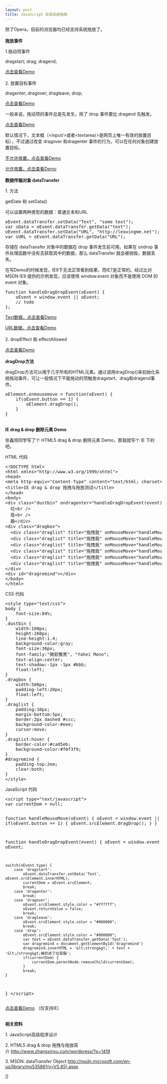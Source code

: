 ```yaml
---
layout: post
title: JavaScript 实现系统拖放
---
```

<p>除了Opera，目前的浏览器均已经支持系统拖放了。<br /><br /><strong>拖放事件</strong></p>
<p>1.拖动项事件</p>
<p>dragstart; drag; dragend;</p>
<p><a href="http://leavingme.net/cnblogs/draganddrop/systemdrag.html" target="_blank">点击查看Demo<br /><br /></a>2. 放置目标事件</p>
<p>dragenter; dragover; dragleave; drop;</p>
<p><a href="http://leavingme.net/cnblogs/draganddrop/systemdrag1.html" target="_blank">点击查看Demo</a></p>
<p>一般来说，拖动项的事件总是先发生，除了 drop 事件要比 dragend 先触发。</p>
<p><a href="http://leavingme.net/cnblogs/draganddrop/systemdrag2.html" target="_blank">点击查看Demo</a></p>
<p>默认情况下，文本框（&lt;input/&gt;或者&lt;textarea/&gt;是网页上唯一有效的放置目标），不过通过改变 dragover 和dragenter 事件的行为，可以在任何对象创建放置目标。</p>
<p><a target="_blank" href="http://leavingme.net/cnblogs/draganddrop/systemdrag3.html">不允许放置，点击查看Demo</a></p>
<p><a target="_blank" href="http://leavingme.net/cnblogs/draganddrop/systemdrag4.html">允许放置，点击查看Demo</a><br /><br /><strong>数据传输对象 dataTransfer</strong></p>
<p>1. 方法</p>
<p>getDate 和 setData()</p>
<p>可以设置两种类型的数据：普通文本和URL</p>
<div class="cnblogs_Highlighter">
<pre class="brush:javascript">oEvent.dataTransfer.setData("Text", "some text");
var sData = oEvent.dataTransfer.getData("text");
oEvent.dataTransfer.setData("URL", "http://leavingme.net");
var sURL = oEvent.dataTransfer.getData("URL");
</pre>
</div>
<p>
存储在 dataTransfer 对象中的数据在 drop 事件发生前可用。如果在 ondrop 事件处理函数中没有去获取其中的数据，那么 dataTransfer 就会被销毁，数据丢失。</p>
<p>在写Demo的时候发现，IE9下无法正常看到结果，而IE7是正常的。经过比对 MSDN IE9 提供的示例发现，应该使用 window.event 对象而不是使用 DOM 的 event 对象。</p>
<div class="cnblogs_Highlighter">
<pre class="brush:javascript">function handleDragDropEvent(oEvent) {
	oEvent = window.event || oEvent;
	// todo
};</pre>
</div>
<p><a target="_blank" href="http://leavingme.net/cnblogs/draganddrop/systemdrag5.html">Text数据，点击查看Demo</a></p>
<p><a target="_blank" href="http://leavingme.net/cnblogs/draganddrop/systemdrag6.html">URL数据，点击查看Demo<br /><br /></a>2. dropEffect 和 effectAllowed</p>
<p><a target="_blank" href="http://leavingme.net/cnblogs/draganddrop/systemdrag7.html">点击查看Demo<br /><br /></a><strong>dragDrop方法</strong></p>
<p>dragDrop方法可以用于几乎所有的HTML元素。通过调用dragDrop()来初始化系统拖动事件，可让一般情况下不能拖动的项触发dragstart、drag和dragend事件。</p>
<div class="cnblogs_Highlighter">
<pre class="brush:javascript">oElement.onmousemove = function(oEvent) {
	if(oEvent.button == 1) {
		oElement.dragDrop();
	}
}</pre>
</div>
<p><strong><br />IE drag &amp; drop 删除元素 Demo</strong></p>
<p>张鑫旭同学写了个 HTML5 drag &amp; drop 删除元素 Demo，那我就写个 IE 下的吧。</p>
<p>HTML 代码</p>
<div class="cnblogs_Highlighter">
<pre class="brush:html">&lt;!DOCTYPE html&gt;
&lt;html xmlns="http://www.w3.org/1999/xhtml"&gt;
&lt;head&gt;
&lt;meta http-equiv="Content-Type" content="text/html; charset=utf-8" /&gt;
&lt;title&gt;IE drag &amp; drop 拖拽与拖放测试&lt;/title&gt;
&lt;/head&gt;
&lt;body&gt;
&lt;div class="dustbin" ondragenter="handleDragDropEvent(event)" ondragover="handleDragDropEvent(event)" ondragleave="handleDragDropEvent(event)" ondrop="handleDragDropEvent(event)"&gt;&lt;br /&gt;
  垃&lt;br /&gt;
  圾&lt;br /&gt;
  箱&lt;/div&gt;
&lt;div class="dragbox"&gt;
  &lt;div class="draglist" title="拖拽我" onMouseMove="handleMouseMove(event)" ondragstart="handleDragDropEvent(event)"&gt;列表1&lt;/div&gt;
  &lt;div class="draglist" title="拖拽我" onMouseMove="handleMouseMove(event)" ondragstart="handleDragDropEvent(event)"&gt;列表2&lt;/div&gt;
  &lt;div class="draglist" title="拖拽我" onMouseMove="handleMouseMove(event)" ondragstart="handleDragDropEvent(event)"&gt;列表3&lt;/div&gt;
  &lt;div class="draglist" title="拖拽我" onMouseMove="handleMouseMove(event)" ondragstart="handleDragDropEvent(event)"&gt;列表4&lt;/div&gt;
  &lt;div class="draglist" title="拖拽我" onMouseMove="handleMouseMove(event)" ondragstart="handleDragDropEvent(event)"&gt;列表5&lt;/div&gt;
  &lt;div class="draglist" title="拖拽我" onMouseMove="handleMouseMove(event)" ondragstart="handleDragDropEvent(event)"&gt;列表6&lt;/div&gt;
&lt;/div&gt;
&lt;div id="dragremind"&gt;&lt;/div&gt;
&lt;/body&gt;
&lt;/html&gt;</pre>
</div>
<p>CSS 代码</p>
<div class="cnblogs_Highlighter">
<pre class="brush:css">&lt;style type="text/css"&gt;
body {
	font-size:84%;
}
.dustbin {
	width:100px;
	height:260px;
	line-height:1.4;
	background-color:gray;
	font-size:36px;
	font-family:"微软雅黑", "Yahei Mono";
	text-align:center;
	text-shadow:-1px -1px #bbb;
	float:left;
}
.dragbox {
	width:500px;
	padding-left:20px;
	float:left;
}
.draglist {
	padding:10px;
	margin-bottom:5px;
	border:2px dashed #ccc;
	background-color:#eee;
	cursor:move;
}
.draglist:hover {
	border-color:#cad5eb;
	background-color:#f0f3f9;
}
#dragremind {
	padding-top:2em;
	clear:both;
}
&lt;/style&gt;</pre>
</div>
<p>JavaScript 代码</p>
<div class="cnblogs_Highlighter">
<pre class="brush:javascript">&lt;script type="text/javascript"&gt;
var currentDom = null;

function handleMouseMove(oEvent) {
	oEvent = window.event || oEvent;
	if(oEvent.button == 1) {
		oEvent.srcElement.dragDrop();
	}
}

function handleDragDropEvent(event) {
	oEvent = window.event || oEvent;
	
	switch(oEvent.type) {
		case 'dragstart':
			oEvent.dataTransfer.setData('Text', oEvent.srcElement.innerHTML);
			currentDom = oEvent.srcElement;
			break;
		case 'dragenter':
			break;
		case 'dragover':
			oEvent.srcElement.style.color = "#ffffff";
			oEvent.returnValue = false;
			break;
		case 'dragleave':
			oEvent.srcElement.style.color = "#000000";
			break;
		case 'drop':
			oEvent.srcElement.style.color = "#000000";
			var text = oEvent.dataTransfer.getData('Text');
			var dragremind = document.getElementById('dragremind')
			dragremind.innerHTML = '&lt;strong&gt;' + text + '&lt;/strong&gt;被扔进了垃圾箱';
			if(currentDom) {
				currentDom.parentNode.removeChild(currentDom);
			}
			break;
	}
}
&lt;/script&gt;</pre>
</div>
<p><a target="_blank" href="http://leavingme.net/cnblogs/draganddrop/systemdemo.html">点击查看Demo</a>&nbsp;（仅支持IE）</p>
<p><strong><br />相关资料</strong></p>
<p>1. JavaScript高级程序设计</p>
<p>2. HTML5 drag &amp; drop 拖拽与拖放简介&nbsp;<a target="_blank" href="http://www.zhangxinxu.com/wordpress/?p=1419">http://www.zhangxinxu.com/wordpress/?p=1419</a></p>
<p>3. MSDN: dataTransfer Object&nbsp;<a target="_blank" href="http://msdn.microsoft.com/en-us/library/ms535861(v=VS.85).aspx">http://msdn.microsoft.com/en-us/library/ms535861(v=VS.85).aspx</a></p>]]